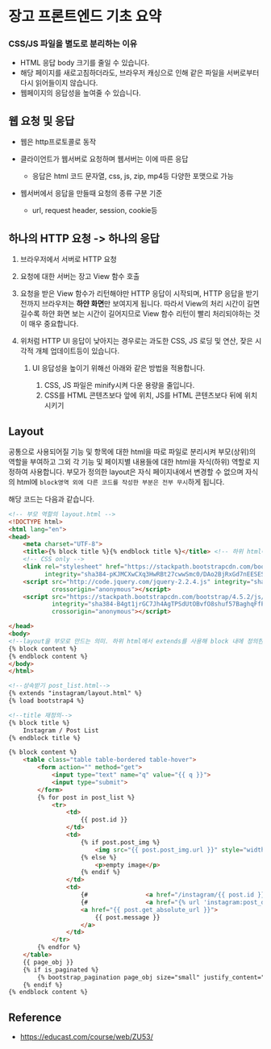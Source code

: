 # 장고 프론트엔드 기초 요약

### CSS/JS 파일을 별도로 분리하는 이유

- HTML 응답 body 크기를 줄일 수 있습니다.
- 해당 페이지를 새로고침하더라도, 브라우저 캐싱으로 인해 같은 파일을 서버로부터 다시 읽어들이지 않습니다.
- 웹페이지의 응답성을 높여줄 수 있습니다.

## 웹 요청 및 응답

- 웹은 http프로토콜로 동작

- 클라이언트가 웹서버로 요청하며 웹서버는 이에 따른 응답

  - 응답은 html 코드 문자열, css, js, zip, mp4등 다양한 포맷으로 가능

- 웹서버에서 응답을 만들때 요청의 종류 구분 기준

  - url, request header, session, cookie등

  

## 하나의 HTTP 요청 -> 하나의 응답

1. 브라우저에서 서버로 HTTP 요청

2. 요청에 대한 서버는 장고 View 함수 호출

3. 요청을 받은 View 함수가 리턴해야만 HTTP 응답이 시작되며, HTTP 응답을 받기 전까지 브라우저는 **하얀 화면**만 보여지게 됩니다. 따라서 View의 처리 시간이 길면 길수록 하얀 화면 보는 시간이 길어지므로 View 함수 리턴이 빨리 처리되야하는 것이 매우 중요합니다.

4. 위처럼 HTTP UI 응답이 낮아지는 경우로는 과도한 CSS, JS 로딩 및 연산, 잦은 시각적 개체 업데이트등이 있습니다.

   1. UI 응답성을 높이기 위해선 아래와 같은 방법을 적용합니다.

      1.  CSS, JS 파일은 minify시켜 다운 용량을 줄입니다.
      2. CSS를 HTML 콘텐츠보다 앞에 위치, JS를 HTML 콘텐츠보다 뒤에 위치시키기

      ## 

## Layout

공통으로 사용되어질 기능 및 항목에 대한 html을 따로 파일로 분리시켜 부모(상위)의 역할을 부여하고 그외 각 기능 및 페이지별 내용들에 대한 html을 자식(하위) 역할로 지정하여 사용합니다. 부모가 정의한 layout은 자식 페이지내에서 변경할 수 없으며 자식의 html에 `block영역 외에 다른 코드를 작성한 부분은 전부 무시`하게 됩니다.

해당 코드는 다음과 같습니다.

```html
<!-- 부모 역할의 layout.html -->
<!DOCTYPE html>
<html lang="en">
<head>
    <meta charset="UTF-8">
    <title>{% block title %}{% endblock title %}</title> <!-- 하위 html에서 title을 재정의한 것을 사용-->
    <!-- CSS only -->
    <link rel="stylesheet" href="https://stackpath.bootstrapcdn.com/bootswatch/3.4.1/darkly/bootstrap.min.css"
          integrity="sha384-pKJMCXwCXq3HwRBt27cwwSmc0/DAo2BjRxGd7nEESEStk++p6LffHmhX9oqzVDUk" crossorigin="anonymous">
    <script src="http://code.jquery.com/jquery-2.2.4.js" integrity="sha256-iT6Q9iMJYuQiMWNd9lDyBUStIq/8PuOW33aOqmvFpqI="
            crossorigin="anonymous"></script>
    <script src="https://stackpath.bootstrapcdn.com/bootstrap/4.5.2/js/bootstrap.min.js"
            integrity="sha384-B4gt1jrGC7Jh4AgTPSdUtOBvfO8shuf57BaghqFfPlYxofvL8/KUEfYiJOMMV+rV"
            crossorigin="anonymous"></script>

</head>
<body>
<!--layout을 부모로 만드는 의미. 하위 html에서 extends를 사용해 block 내에 정의한 코드를 해당 영역에 표시-->
{% block content %}
{% endblock content %}
</body>
</html>
```

```html
<!--상속받기 post_list.html-->
{% extends "instagram/layout.html" %}
{% load bootstrap4 %}

<!--title 재정의-->
{% block title %}
    Instagram / Post List
{% endblock title %}

{% block content %}
    <table class="table table-bordered table-hover">
        <form action="" method="get">
            <input type="text" name="q" value="{{ q }}">
            <input type="submit">
        </form>
        {% for post in post_list %}
            <tr>
                <td>
                    {{ post.id }}
                </td>
                <td>
                    {% if post.post_img %}
                        <img src="{{ post.post_img.url }}" style="width: 100px"/>
                    {% else %}
                        <p>empty image</p>
                    {% endif %}
                </td>
                <td>
                    {#                <a href="/instagram/{{ post.id }}">#}
                    {#                <a href="{% url 'instagram:post_detail' post.pk %}">#}
                    <a href="{{ post.get_absolute_url }}">
                        {{ post.message }}
                    </a>
                </td>
            </tr>
        {% endfor %}
    </table>
    {{ page_obj }}
    {% if is_paginated %}
        {% bootstrap_pagination page_obj size="small" justify_content="center" %}
    {% endif %}
{% endblock content %}
```



## Reference

- https://educast.com/course/web/ZU53/

  

